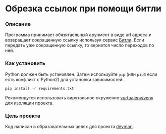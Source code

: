 # Обрезка ссылок при помощи битли

### Описание

Программа принимает обязятаельный арунмент в виде url адреса и возвращает сокращенную ссылку используя сервис [Битли](https://app.bitly.com/Blc58Dqv93o/bitlinks/33kiQfx).
Если передать уже сокращенную ссылку, то вернется число переходов по ней.

### Как установить

Python должен быть установлен.
Затем используйте `pip` (или `pip3` если есть конфликт с Python2) для установки зависимостей.
```
pip install -r requirements.txt
```

Рекомендутся использовать вирутальное окружение [vurtualenv/venv]('https://virtualenv.pypa.io/en/stable/') для изоляции проекта.

### Цель проекта

Код написан в образовательных целях для проекта [devman]('https://dvmn.org/').